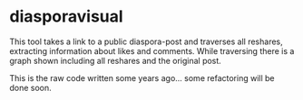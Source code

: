 diasporavisual
==============

This tool takes a link to a public diaspora-post and traverses all reshares, extracting information about likes and comments. While traversing there is a graph shown including all reshares and the original post.

This is the raw code written some years ago... some refactoring will be done soon.
